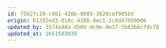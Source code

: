 ```yaml
---
id: 75b27c10-c961-420b-8085-3620cef905bd
origin: 61292ed3-018c-4288-8ec1-2c8d470d9b06
updated_by: 3574a48a-d509-4c9e-9e37-5b83b6cfdc78
updated_at: 1651583039
---
```

